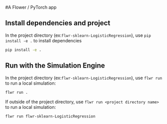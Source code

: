 #A Flower / PyTorch app

## Install dependencies and project

In the project directory (ex:`flwr-sklearn-LogisticRegression`), use `pip install -e .` to install dependencies

```bash
pip install -e .
```

## Run with the Simulation Engine

In the project directory (ex:`flwr-sklearn-LogisticRegression`), use `flwr run` to run a local simulation:

```bash
flwr run .
```

If outside of the project directory, use `flwr run <project directory name>` to run a local simulation:

```bash
flwr run flwr-sklearn-LogisticRegression
```
